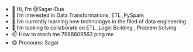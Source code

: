 - 👋 Hi, I’m @Sagar-Dua
- 👀 I’m interested in Data Transformations, ETL ,PySpark
- 🌱 I’m currently learning new technologys in the filed of data engineering.
- 💞️ I’m looking to collaborate on ETL ,Logic Building , Problem Solving 
- 📫 How to reach me 7988609563 ping me
- 😄 Pronouns: Sagar 


<!---
Sagar-Dua/Sagar-Dua is a ✨ special ✨ repository because its `README.md` (this file) appears on your GitHub profile.
You can click the Preview link to take a look at your changes.
--->
